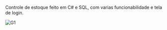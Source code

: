 Controle de estoque feito em C#  e SQL, com varias funcionabilidade e tela de login.


![G1](https://github.com/Ghenriquediniz/Controle_Estoque_CSharp/assets/110628541/67654666-7b11-460c-8c39-748e0a07f0b5)
